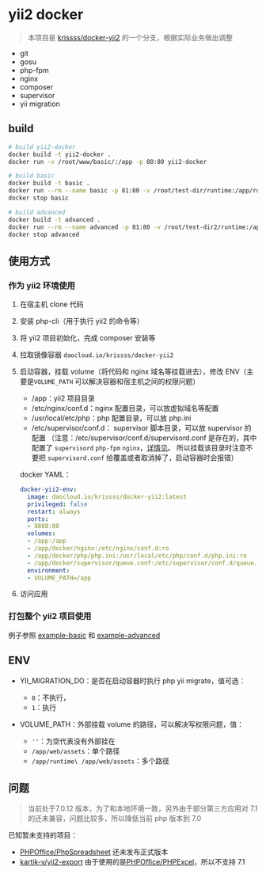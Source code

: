 # yii2 docker

> 本项目是 [krissss/docker-yii2](https://github.com/krissss/docker-yii2) 的一个分支，根据实际业务做出调整

- git
- gosu
- php-fpm
- nginx
- composer
- supervisor
- yii migration

## build

```bash
# build yii2-docker
docker build -t yii2-docker .
docker run -v /root/www/basic/:/app -p 80:80 yii2-docker

# build basic
docker build -t basic .
docker run --rm --name basic -p 81:80 -v /root/test-dir/runtime:/app/runtime -v /root/test-dir/web:/app/web/assets basic
docker stop basic

# build advanced
docker build -t advanced .
docker run --rm --name advanced -p 81:80 -v /root/test-dir2/runtime:/app/backend/runtime -v /root/test-dir2/web:/app/backend/web/assets advanced
docker stop advanced
```

## 使用方式

### 作为 yii2 环境使用

1. 在宿主机 clone 代码
2. 安装 php-cli（用于执行 yii2 的命令等）
3. 将 yii2 项目初始化，完成 composer 安装等
4. 拉取镜像容器 `daocloud.io/krissss/docker-yii2`
5. 启动容器，挂载 volume（将代码和 nginx 域名等挂载进去），修改 ENV（主要是`VOLUME_PATH` 可以解决容器和宿主机之间的权限问题）
  
    - /app：yii2 项目目录
    - /etc/nginx/conf.d：nginx 配置目录，可以放虚拟域名等配置
    - /usr/local/etc/php：php 配置目录，可以放 php.ini
    - /etc/supervisor/conf.d： supervisor 脚本目录，可以放 supervisor 的配置
    （注意：/etc/supervisor/conf.d/supervisord.conf 是存在的，其中配置了 `supervisord` `php-fpm` `nginx`，[详情见](https://github.com/krissss/docker-yii2/blob/master/image-files/etc/supervisor/conf.d/supervisord.conf)。
    所以挂载该目录时注意不要把 `supervisord.conf` 给覆盖或者取消掉了，启动容器时会报错）
    
    docker YAML：
    ```yaml
    docker-yii2-env:
      image: daocloud.io/krissss/docker-yii2:latest
      privileged: false
      restart: always
      ports:
      - 8888:80
      volumes:
      - /app:/app
      - /app/docker/nginx:/etc/nginx/conf.d:ro
      - /app/docker/php/php.ini:/usr/local/etc/php/conf.d/php.ini:ro
      - /app/docker/supervisor/queue.conf:/etc/supervisor/conf.d/queue.conf:ro
      environment:
      - VOLUME_PATH=/app
    ```
    
6. 访问应用

### 打包整个 yii2 项目使用

例子参照 [example-basic](https://github.com/krissss/docker-yii2/tree/master/example-basic) 和 [example-advanced](https://github.com/krissss/docker-yii2/tree/master/example-advanced)

## ENV

- YII_MIGRATION_DO：是否在启动容器时执行 php yii migrate，值可选：
   - `0`：不执行，
   - `1`：执行

- VOLUME_PATH：外部挂载 volume 的路径，可以解决写权限问题，值：
   - `''`：为空代表没有外部挂在
   - `/app/web/assets`：单个路径
   - `/app/runtime\ /app/web/assets`：多个路径

## 问题

> 当前处于7.0.12 版本，为了和本地环境一致，另外由于部分第三方应用对 7.1 的还未兼容，问题比较多，所以降低当前 php 版本到 7.0

已知暂未支持的项目：

- [PHPOffice/PhpSpreadsheet](https://github.com/PHPOffice/PhpSpreadsheet) 还未发布正式版本
- [kartik-v/yii2-export](https://github.com/kartik-v/yii2-export) 由于使用的是[PHPOffice/PHPExcel](https://github.com/PHPOffice/PHPExcel)，所以不支持 7.1
